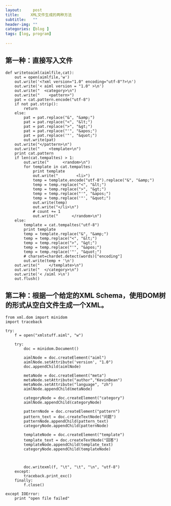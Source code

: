 ```yaml
---
layout:     post
title:     XML文件生成的两种方法
subtitle:   ""
header-img: ""
categories: [blog ]
tags: [log, program]
 
---
```


## 第一种：直接写入文件
	def writetoaiml(aimlfile,cat):
	    out = open(aimlfile,'w')
	    out.write('<?xml version="1.0" encoding="utf-8"?>\n')
	    out.write('< aiml version = "1.0" >\n')
	    out.write("  <category>\n")
	    out.write("    <pattern>")
	    pat = cat.pattern.encode("utf-8")
	    if not pat.strip():
	        return
	    else:
	        pat = pat.replace("&", "&amp;")
	        pat = pat.replace("<", "&lt;")
	        pat = pat.replace(">", "&gt;")
	        pat = pat.replace("'", "&apos;")
	        pat = pat.replace('"', "&quot;")
	        out.write(pat)
	    out.write("</pattern>\n")
	    out.write("    <template>\n")
	    print cat.pattern
	    if len(cat.tempaltes) > 1:
	        out.write("      <random>\n")
	        for template in cat.tempaltes:
	            print template
	            out.write("        <li>")
	            temp = template.encode("utf-8").replace("&", "&amp;")
	            temp = temp.replace("<", "&lt;")
	            temp = temp.replace(">", "&gt;")
	            temp = temp.replace("'", "&apos;")
	            temp = temp.replace('"', "&quot;")
	            out.write(temp)
	            out.write("</li>\n")
	            # count += 1
	            out.write("      </random>\n")
	    else:
	        template = cat.tempaltes("utf-8")
	        print template
	        temp = template.replace("&", "&amp;")
	        temp = temp.replace("<", "&lt;")
	        temp = temp.replace(">", "&gt;")
	        temp = temp.replace("'", "&apos;")
	        temp = temp.replace('"', "&quot;")
	        # charset=chardet.detect(words)["encoding"]
	        out.write(temp + '\n')
	    out.write("    </template>\n")
	    out.write("  </category>\n")
	    out.write('< /aiml >\n')
	    out.flush()
## 第二种：根据一个给定的XML Schema，使用DOM树的形式从空白文件生成一个XML。
	from xml.dom import minidom
	import traceback

	try:
	    f = open("xmlstuff.aiml", "w")

	    try:
	        doc = minidom.Document()

	        aimlNode = doc.createElement("aiml")
	        aimlNode.setAttribute('version', "1.0")
	        doc.appendChild(aimlNode)

	        metaNode = doc.createElement("meta")
	        metaNode.setAttribute("author","KevinBean")
	        metaNode.setAttribute("language", "zh")
	        aimlNode.appendChild(metaNode)

	        categoryNode = doc.createElement("category")
	        aimlNode.appendChild(categoryNode)

	        patternNode = doc.createElement("pattern")
	        pattern_text = doc.createTextNode("问题")
	        patternNode.appendChild(pattern_text)
	        categoryNode.appendChild(patternNode)

	        templateNode = doc.createElement("template")
	        template_text = doc.createTextNode("回答")
	        templateNode.appendChild(template_text)
	        categoryNode.appendChild(templateNode)



	        doc.writexml(f, "\t", "\t", "\n", "utf-8")
	    except:
	        traceback.print_exc()
	    finally:
	        f.close()

	except IOError:
	    print "open file failed"

